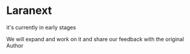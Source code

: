 
# Laranext

it's currently in early stages

We will expand and work on it and share our feedback with the original Author

